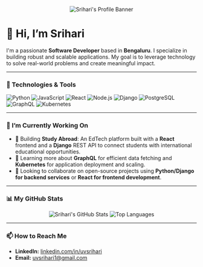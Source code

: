 <p align="center">
  <img alt="Srihari's Profile Banner" src="https://github.com/user-attachments/assets/1f456956-2137-4d93-b27d-917dcb772b0d" />
</p>

# 👋 Hi, I’m Srihari

I'm a passionate **Software Developer** based in **Bengaluru**. I specialize in building robust and scalable applications. My goal is to leverage technology to solve real-world problems and create meaningful impact.

---

### 🔧 Technologies & Tools

![Python](https://img.shields.io/badge/Python-3776AB?style=for-the-badge&logo=python&logoColor=white)
![JavaScript](https://img.shields.io/badge/JavaScript-F7DF1E?style=for-the-badge&logo=javascript&logoColor=black)
![React](https://img.shields.io/badge/React-20232A?style=for-the-badge&logo=react&logoColor=61DAFB)
![Node.js](https://img.shields.io/badge/Node.js-339933?style=for-the-badge&logo=nodedotjs&logoColor=white)
![Django](https://img.shields.io/badge/Django-092E20?style=for-the-badge&logo=django&logoColor=white)
![PostgreSQL](https://img.shields.io/badge/PostgreSQL-316192?style=for-the-badge&logo=postgresql&logoColor=white)
![GraphQL](https://img.shields.io/badge/-GraphQL-E10098?style=for-the-badge&logo=graphql&logoColor=white)
![Kubernetes](https://img.shields.io/badge/-Kubernetes-326CE5?style=for-the-badge&logo=kubernetes&logoColor=white)

---

### 🌱 I’m Currently Working On

- 🔭 Building **Study Abroad**: An EdTech platform built with a **React** frontend and a **Django** REST API to connect students with international educational opportunities.
- 🌱 Learning more about **GraphQL** for efficient data fetching and **Kubernetes** for application deployment and scaling.
- 👯 Looking to collaborate on open-source projects using **Python/Django for backend services** or **React for frontend development**.

---

### 📊 My GitHub Stats

<p align="center">
  <img src="https://github-readme-stats.vercel.app/api?username=srihariuv1&show_icons=true&theme=tokyonight" alt="Srihari's GitHub Stats" />
  <img src="https://github-readme-stats.vercel.app/api/top-langs/?username=srihariuv1&layout=compact&theme=tokyonight" alt="Top Languages" />
</p>

---

### 📫 How to Reach Me

- **LinkedIn:** [linkedin.com/in/uvsrihari](https://www.linkedin.com/in/uvsrihari)
- **Email:** [uvsrihari1@gmail.com](mailto:uvsrihari1@gmail.com)
